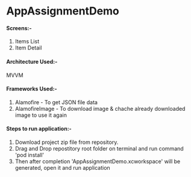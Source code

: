 # AppAssignmentDemo

#### Screens:-
1. Items List 
2. Item Detail

#### Architecture Used:-
MVVM

#### Frameworks Used:-
1. Alamofire - To get JSON file data
2. AlamofireImage - To download image & chache already downloaded image to use it again

#### Steps to run application:-
1. Download project zip file from repository.
2. Drag and Drop repostitory root folder on terminal and run command 'pod install'
3. Then after completion 'AppAssignmentDemo.xcworkspace' will be generated, open it and run application
